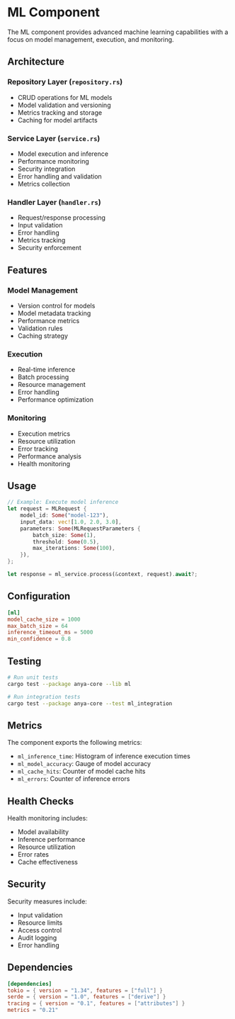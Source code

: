 # ML Component

The ML component provides advanced machine learning capabilities with a focus on model management, execution, and monitoring.

## Architecture

### Repository Layer (`repository.rs`)

- CRUD operations for ML models
- Model validation and versioning
- Metrics tracking and storage
- Caching for model artifacts

### Service Layer (`service.rs`)

- Model execution and inference
- Performance monitoring
- Security integration
- Error handling and validation
- Metrics collection

### Handler Layer (`handler.rs`)

- Request/response processing
- Input validation
- Error handling
- Metrics tracking
- Security enforcement

## Features

### Model Management

- Version control for models
- Model metadata tracking
- Performance metrics
- Validation rules
- Caching strategy

### Execution

- Real-time inference
- Batch processing
- Resource management
- Error handling
- Performance optimization

### Monitoring

- Execution metrics
- Resource utilization
- Error tracking
- Performance analysis
- Health monitoring

## Usage

```rust
// Example: Execute model inference
let request = MLRequest {
    model_id: Some("model-123"),
    input_data: vec![1.0, 2.0, 3.0],
    parameters: Some(MLRequestParameters {
        batch_size: Some(1),
        threshold: Some(0.5),
        max_iterations: Some(100),
    }),
};

let response = ml_service.process(&context, request).await?;
```

## Configuration

```toml
[ml]
model_cache_size = 1000
max_batch_size = 64
inference_timeout_ms = 5000
min_confidence = 0.8
```

## Testing

```bash
# Run unit tests
cargo test --package anya-core --lib ml

# Run integration tests
cargo test --package anya-core --test ml_integration
```

## Metrics

The component exports the following metrics:

- `ml_inference_time`: Histogram of inference execution times
- `ml_model_accuracy`: Gauge of model accuracy
- `ml_cache_hits`: Counter of model cache hits
- `ml_errors`: Counter of inference errors

## Health Checks

Health monitoring includes:

- Model availability
- Inference performance
- Resource utilization
- Error rates
- Cache effectiveness

## Security

Security measures include:

- Input validation
- Resource limits
- Access control
- Audit logging
- Error handling

## Dependencies

```toml
[dependencies]
tokio = { version = "1.34", features = ["full"] }
serde = { version = "1.0", features = ["derive"] }
tracing = { version = "0.1", features = ["attributes"] }
metrics = "0.21"
```

